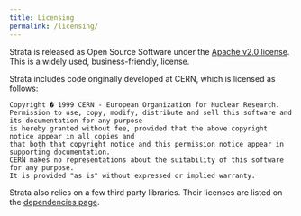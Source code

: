```yaml
---
title: Licensing
permalink: /licensing/
---
```


Strata is released as Open Source Software under the [Apache v2.0 license](https://www.apache.org/licenses/LICENSE-2.0.html).
This is a widely used, business-friendly, license.

Strata includes code originally developed at CERN, which is licensed as follows:

    Copyright � 1999 CERN - European Organization for Nuclear Research.
    Permission to use, copy, modify, distribute and sell this software and its documentation for any purpose 
    is hereby granted without fee, provided that the above copyright notice appear in all copies and 
    that both that copyright notice and this permission notice appear in supporting documentation. 
    CERN makes no representations about the suitability of this software for any purpose. 
    It is provided "as is" without expressed or implied warranty.

Strata also relies on a few third party libraries.
Their licenses are listed on the [dependencies page]({{site.baseurl}}/dependencies).
